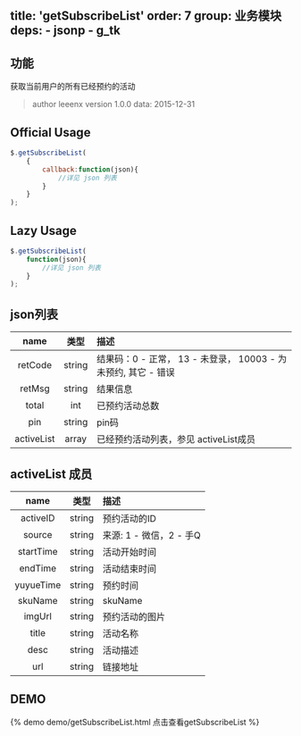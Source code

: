 title: 'getSubscribeList'
order: 7
group: 业务模块
deps:
	- jsonp
	- g_tk
---

## 功能

获取当前用户的所有已经预约的活动

> author leeenx
> version 1.0.0
> data: 2015-12-31

## Official Usage

```javascript
$.getSubscribeList(
	{
		callback:function(json){
			//详见 json 列表
		}
	}
);
```

## Lazy Usage

```javascript
$.getSubscribeList(
    function(json){
        //详见 json 列表
    }
);
```

## json列表

| name | 类型 | 描述 |
| :----: | :----: | :---- |
| retCode | string | 结果码：0 - 正常， 13 - 未登录， 10003 - 为未预约, 其它 - 错误 |
| retMsg | string | 结果信息 |
| total | int | 已预约活动总数 |
| pin | string | pin码 |
| activeList | array | 已经预约活动列表，参见 activeList成员 |

## activeList 成员

| name | 类型 | 描述 |
| :----: | :----: | :---- |
| activeID | string | 预约活动的ID |
| source | string | 来源: 1 - 微信，2 - 手Q |
| startTime | string | 活动开始时间 |
| endTime | string | 活动结束时间 |
| yuyueTime | string | 预约时间 |
| skuName | string | skuName |
| imgUrl | string | 预约活动的图片 |
| title | string | 活动名称 |
| desc | string | 活动描述 |
| url | string | 链接地址 |

## DEMO

{% demo demo/getSubscribeList.html 点击查看getSubscribeList %}





